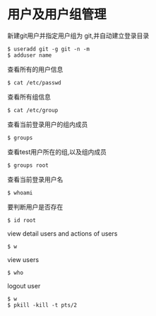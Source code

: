 用户及用户组管理
===============
新建git用户并指定用户组为 git,并自动建立登录目录  
   
    $ useradd git -g git -n -m   
    $ adduser name
查看所有的用户信息
    
    $ cat /etc/passwd
查看所有组信息

    $ cat /etc/group
查看当前登录用户的组内成员

    $ groups 
查看test用户所在的组,以及组内成员

    $ groups root
查看当前登录用户名
    
    $ whoami 
要判断用户是否存在
    
    $ id root
view detail users and actions of users
    
    $ w 
view users

    $ who
logout user
   
    $ w
    $ pkill -kill -t pts/2
